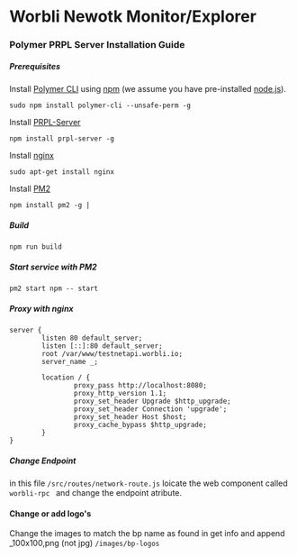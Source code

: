 # Worbli Newotk Monitor/Explorer

### Polymer PRPL Server Installation Guide


##### Prerequisites

Install [Polymer CLI](https://github.com/Polymer/polymer-cli) using
[npm](https://www.npmjs.com) (we assume you have pre-installed [node.js](https://nodejs.org)).

    sudo npm install polymer-cli --unsafe-perm -g

Install [PRPL-Server](https://www.npmjs.com/package/prpl-server)

    npm install prpl-server -g

Install [nginx](https://www.nginx.com/)

    sudo apt-get install nginx

Install [PM2](http://pm2.keymetrics.io/)

    npm install pm2 -g |


##### Build

    npm run build

##### Start service with PM2

    pm2 start npm -- start

##### Proxy with nginx

```
server {
        listen 80 default_server;
        listen [::]:80 default_server;
        root /var/www/testnetapi.worbli.io;
        server_name _;

        location / {
                proxy_pass http://localhost:8080;
                proxy_http_version 1.1;
                proxy_set_header Upgrade $http_upgrade;
                proxy_set_header Connection 'upgrade';
                proxy_set_header Host $host;
                proxy_cache_bypass $http_upgrade;
        }
}
```

##### Change Endpoint

in this file `/src/routes/network-route.js` loicate the web component called `worbli-rpc ` and change the endpoint atribute.

#### Change or add logo's 

Change the images to match the bp name as found in get info and append _100x100,png (not jpg) `/images/bp-logos`
